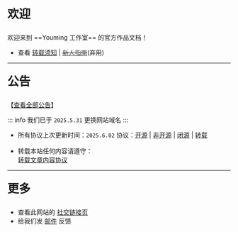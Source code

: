 <p style="font-size: 26px; font-weight: 650; margin-top: 20px; ">欢迎</p>
<p style="margin-top: 15px; "></p>

欢迎来到 ==Youming 工作室== 的官方作品文档！

- 查看 <a href="/notes/协议/转载.html">转载须知</a> | ~~<a href="/指南.html" style="color: #555;">新人指南</a>~~(弃用)

***

<p style="font-size: 26px; font-weight: 650; margin-top: 20px; ">公告</p>
<p style="margin-top: 16px; "></p>

【<a href="/notes/更多/公告.html">查看全部公告</a>】

::: info 我们已于 `2025.5.31` 更换网站域名
:::

- 所有协议上次更新时间：`2025.6.02`
协议：<a href="/notes/协议/开源.html">开源</a> | <a href="/notes/协议/非开源.html">非开源</a> | <a href="/notes/协议/闭源.html">闭源</a> | <a href="/notes/协议/转载.html">转载</a>

<p style="margin-top: 16px; "></p>

<p style="margin-top: 16px; "></p>

- 转载本站任何内容请遵守：  
<a href="/notes/协议/转载.html">转载文章内容协议</a>

***

<p style="font-size: 26px; font-weight: 650; margin-top: 20px; ">更多</p>
<p style="margin-top: 15px; "></p>

- 查看此网站的 <a href="/notes/更多/链接.html">社交链接页</a>
- 给我们发 <a href="/notes/更多/链接.html#邮箱">邮件</a> 反馈